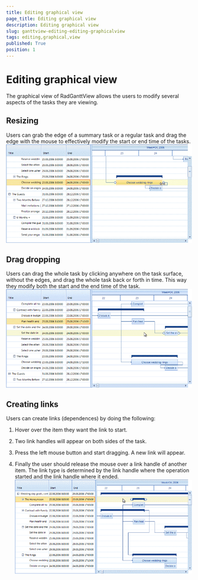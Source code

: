 ```yaml
---
title: Editing graphical view
page_title: Editing graphical view
description: Editing graphical view
slug: ganttview-editing-editing-graphicalview
tags: editing,graphical,view
published: True
position: 1
---
```


# Editing graphical view



The graphical view of RadGanttView allows the users to modify several aspects of the tasks they are viewing.
      

## Resizing

Users can grab the edge of a summary task or a regular task and drag the edge with the mouse to effectively modify the start or 
          end time of the tasks.
        ![ganttview-editing-editing-graphicalview 003](images/ganttview-editing-editing-graphicalview003.gif)

## Drag dropping

Users can drag the whole task by clicking anywhere on the task surface, without the edges, and drag the whole task back or forth in time. 
          This way they modify both the start and the end time of the task.
        ![ganttview-editing-editing-graphicalview 002](images/ganttview-editing-editing-graphicalview002.gif)

## Creating links

Users can create links (dependences) by doing the following:
        

1. Hover over the item they want the link to start.
            

1. Two link handles will appear on both sides of the task.
            

1. Press the left mouse button and start dragging. A new link will appear.
            

1. Finally the user should release the mouse over a link handle of another item. The link type is determined by the link handle where the operation started and the link handle where it ended.
            ![ganttview-editing-editing-graphicalview 001](images/ganttview-editing-editing-graphicalview001.gif)
